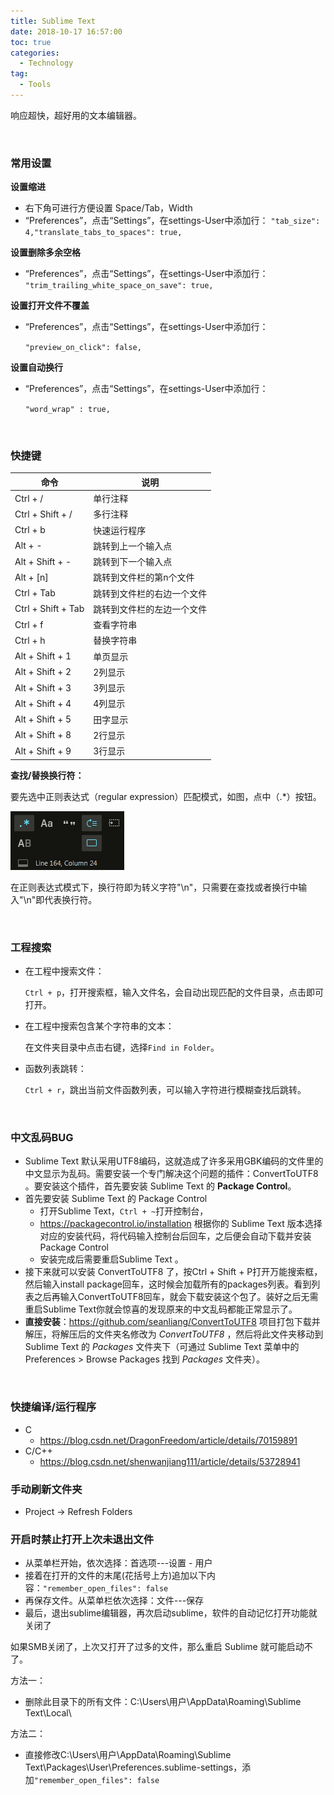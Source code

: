 ```yaml
---
title: Sublime Text
date: 2018-10-17 16:57:00
toc: true
categories:
  - Technology
tag:
  - Tools
---
```


响应超快，超好用的文本编辑器。
<!--more-->
<br/>

### 常用设置

**设置缩进**

* 右下角可进行方便设置 Space/Tab，Width
* “Preferences”，点击“Settings”，在settings-User中添加行：
  `"tab_size": 4,"translate_tabs_to_spaces": true,`

**设置删除多余空格**

* “Preferences”，点击“Settings”，在settings-User中添加行：
`"trim_trailing_white_space_on_save": true,`

**设置打开文件不覆盖**

* “Preferences”，点击“Settings”，在settings-User中添加行：

  `"preview_on_click": false,`

**设置自动换行**

* “Preferences”，点击“Settings”，在settings-User中添加行：

  `"word_wrap" : true,`

<br/>

### 快捷键

| 命令               | 说明                       |
| ------------------ | -------------------------- |
| Ctrl + /           | 单行注释                   |
| Ctrl + Shift + /   | 多行注释                   |
| Ctrl + b           | 快速运行程序               |
| Alt + -            | 跳转到上一个输入点         |
| Alt + Shift + -    | 跳转到下一个输入点         |
| Alt + [n]          | 跳转到文件栏的第n个文件    |
| Ctrl + Tab         | 跳转到文件栏的右边一个文件 |
| Ctrl + Shift + Tab | 跳转到文件栏的左边一个文件 |
| Ctrl + f           | 查看字符串                 |
| Ctrl + h           | 替换字符串                 |
| Alt + Shift + 1    | 单页显示                   |
| Alt + Shift + 2    | 2列显示                    |
| Alt + Shift + 3    | 3列显示                    |
| Alt + Shift + 4    | 4列显示                    |
| Alt + Shift + 5    | 田字显示                   |
| Alt + Shift + 8    | 2行显示                    |
| Alt + Shift + 9    | 3行显示                    |

**查找/替换换行符：**

要先选中正则表达式（regular expression）匹配模式，如图，点中（.*）按钮。

![replace_line_breaks.png](/resources/sublime/replace_line_breaks.png)

在正则表达式模式下，换行符即为转义字符"\n"，只需要在查找或者换行中输入"\n"即代表换行符。

<br/>

### 工程搜索

* 在工程中搜索文件：

  `Ctrl + p`，打开搜索框，输入文件名，会自动出现匹配的文件目录，点击即可打开。

* 在工程中搜索包含某个字符串的文本：

  在文件夹目录中点击右键，选择`Find in Folder`。

* 函数列表跳转：

  `Ctrl + r`，跳出当前文件函数列表，可以输入字符进行模糊查找后跳转。

<br/>

### 中文乱码BUG

* Sublime Text 默认采用UTF8编码，这就造成了许多采用GBK编码的文件里的中文显示为乱码。需要安装一个专门解决这个问题的插件：ConvertToUTF8 。要安装这个插件，首先要安装 Sublime Text 的 **Package Control**。
* 首先要安装 Sublime Text 的 Package Control
  * 打开Sublime Text，```Ctrl + ~```打开控制台，
  *  https://packagecontrol.io/installation 根据你的 Sublime Text 版本选择对应的安装代码，将代码输入控制台后回车，之后便会自动下载并安装 Package Control
  * 安装完成后需要重启Sublime Text 。
* 接下来就可以安装 ConvertToUTF8 了，按Ctrl + Shift + P打开万能搜索框，然后输入install package回车，这时候会加载所有的packages列表。看到列表之后再输入ConvertToUTF8回车，就会下载安装这个包了。装好之后无需重启Sublime Text你就会惊喜的发现原来的中文乱码都能正常显示了。
* **直接安装**：https://github.com/seanliang/ConvertToUTF8 项目打包下载并解压，将解压后的文件夹名修改为 *ConvertToUTF8* ，然后将此文件夹移动到 Sublime Text 的 *Packages* 文件夹下（可通过 Sublime Text 菜单中的 Preferences > Browse Packages 找到 *Packages* 文件夹）。

<br/>

### 快捷编译/运行程序

* C
  * https://blog.csdn.net/DragonFreedom/article/details/70159891
* C/C++
  * https://blog.csdn.net/shenwanjiang111/article/details/53728941

### 手动刷新文件夹

* Project -> Refresh Folders

### 开启时禁止打开上次未退出文件

* 从菜单栏开始，依次选择：首选项---设置 - 用户
* 接着在打开的文件的末尾(花括号上方)追加以下内容：`"remember_open_files": false`
* 再保存文件。从菜单栏依次选择：文件---保存
* 最后，退出sublime编辑器，再次启动sublime，软件的自动记忆打开功能就关闭了

如果SMB关闭了，上次又打开了过多的文件，那么重启 Sublime 就可能启动不了。

方法一：

* 删除此目录下的所有文件：C:\Users\用户\AppData\Roaming\Sublime Text\Local\

方法二：

* 直接修改C:\Users\用户\AppData\Roaming\Sublime Text\Packages\User\Preferences.sublime-settings，添加`"remember_open_files": false`

